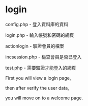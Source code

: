 # login

config.php - 登入資料庫的資料

login.php - 輸入帳號和密碼的網頁

actionlogin - 驗證會員的檔案

incsession.php - 檢查會員是否已登入

test.php - 需要驗證才能登入的網頁

First you will view a login page,

then after verify the user data, 

you will move on to a welcome page.
